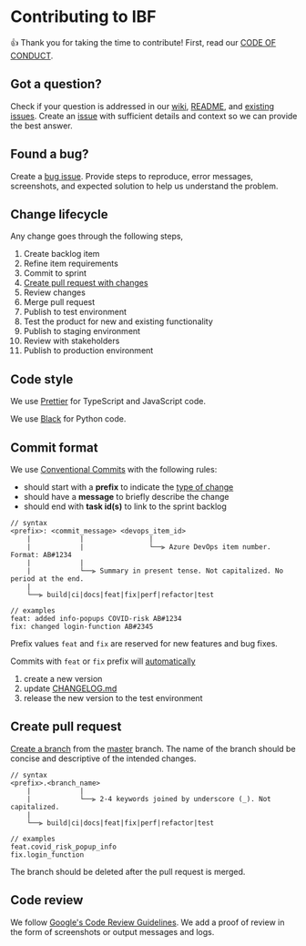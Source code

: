 # Contributing to IBF

:+1: Thank you for taking the time to contribute! First, read our [CODE OF CONDUCT](./CODE_OF_CONDUCT.md).

## Got a question?

Check if your question is addressed in our [wiki](https://github.com/rodekruis/IBF-system/wiki), [README](../README.md), and [existing issues](https://github.com/rodekruis/IBF-system/issues). Create an [issue](https://github.com/rodekruis/IBF-system/issues/new) with sufficient details and context so we can provide the best answer.

## Found a bug?

Create a [bug issue](https://github.com/rodekruis/IBF-system/issues/new?template=Bug.md). Provide steps to reproduce, error messages, screenshots, and expected solution to help us understand the problem.

## Change lifecycle

Any change goes through the following steps,

1. Create backlog item
2. Refine item requirements
3. Commit to sprint
4. [Create pull request with changes](https://github.com/rodekruis/IBF-system/compare)
5. Review changes
6. Merge pull request
7. Publish to test environment
8. Test the product for new and existing functionality
9. Publish to staging environment
10. Review with stakeholders
11. Publish to production environment

## Code style

We use [Prettier](https://prettier.io/) for TypeScript and JavaScript code.

We use [Black](https://github.com/psf/black) for Python code.

## Commit format

We use [Conventional Commits](https://conventionalcommits.org) with the following rules:

- should start with a **prefix** to indicate the
  [type of change](https://github.com/angular/angular/blob/master/CONTRIBUTING.md#type)
- should have a **message** to briefly describe the change
- should end with **task id(s)** to link to the sprint backlog

```text
// syntax
<prefix>: <commit_message> <devops_item_id>
    |            |                |
    |            |                └──⫸ Azure DevOps item number. Format: AB#1234
    |            |
    |            └──⫸ Summary in present tense. Not capitalized. No period at the end.
    |
    └──⫸ build|ci|docs|feat|fix|perf|refactor|test

// examples
feat: added info-popups COVID-risk AB#1234
fix: changed login-function AB#2345
```

Prefix values `feat` and `fix` are reserved for new features and bug fixes.

Commits with `feat` or `fix` prefix will
[automatically](../.github/workflows/workflow.yml)

1. create a new version
2. update [CHANGELOG.md](../CHANGELOG.md)
3. release the new version to the test environment

## Create pull request

[Create a branch](https://docs.github.com/en/github/collaborating-with-pull-requests/proposing-changes-to-your-work-with-pull-requests/creating-and-deleting-branches-within-your-repository)
from the [master](https://github.com/rodekruis/IBF-system/tree/master) branch.
The name of the branch should be concise and descriptive of the intended
changes.

```text
// syntax
<prefix>.<branch_name>
    |            |
    |            └──⫸ 2-4 keywords joined by underscore (_). Not capitalized.
    |
    └──⫸ build|ci|docs|feat|fix|perf|refactor|test

// examples
feat.covid_risk_popup_info
fix.login_function
```

The branch should be deleted after the pull request is merged.

## Code review

We follow [Google's Code Review Guidelines](https://google.github.io/eng-practices). We add a proof of review in the form of screenshots or output messages and logs.
